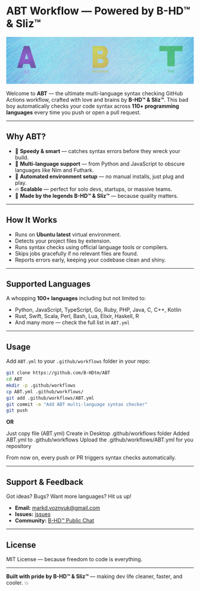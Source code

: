 # ABT Workflow — Powered by B-HD™ & Sliz™

![NeXT Logo](https://github.com/B-HDtm/ABT/blob/main/ico.png)

Welcome to **ABT** — the ultimate multi-language syntax checking GitHub Actions workflow, crafted with love and brains by **B-HD™ & Sliz™**. This bad boy automatically checks your code syntax across **110+ programming languages** every time you push or open a pull request.

---

## Why ABT?

- 🚀 **Speedy & smart** — catches syntax errors before they wreck your build.
- 💼 **Multi-language support** — from Python and JavaScript to obscure languages like Nim and Futhark.
- 🤖 **Automated environment setup** — no manual installs, just plug and play.
- 🔥 **Scalable** — perfect for solo devs, startups, or massive teams.
- 🎉 **Made by the legends B-HD™ & Sliz™** — because quality matters.

---

## How It Works

- Runs on **Ubuntu latest** virtual environment.
- Detects your project files by extension.
- Runs syntax checks using official language tools or compilers.
- Skips jobs gracefully if no relevant files are found.
- Reports errors early, keeping your codebase clean and shiny.

---

## Supported Languages

A whopping **100+ languages** including but not limited to:

- Python, JavaScript, TypeScript, Go, Ruby, PHP, Java, C, C++, Kotlin
- Rust, Swift, Scala, Perl, Bash, Lua, Elixir, Haskell, R
- And many more — check the full list in `ABT.yml`

---

## Usage

Add `ABT.yml` to your `.github/workflows` folder in your repo:

```bash
git clone https://github.com/B-HDtm/ABT
cd ABT
mkdir -p .github/workflows
cp ABT.yml .github/workflows/
git add .github/workflows/ABT.yml
git commit -m "Add ABT multi-language syntax checker"
git push
```

**OR**

Just copy file (ABT.yml)
Create in Desktop .github/workflows folder
Added ABT.yml to .github/workflows
Upload the .github/workflows/ABT.yml for you repository


From now on, every push or PR triggers syntax checks automatically.

---

## Support & Feedback

Got ideas? Bugs? Want more languages? Hit us up!

- **Email:** markd.voznyuk@gmail.com
- **Issues:** [issues](https://github.com/B-HDtm/ABT/issues)
- **Community:** [B-HD™ Public Chat](https://github.com/orgs/B-HDtm/discussions/2)

---

## License

MIT License — because freedom to code is everything.

---

**Built with pride by B-HD™ & Sliz™** — making dev life cleaner, faster, and cooler. 💥
